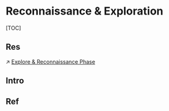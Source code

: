 # Reconnaissance & Exploration

[TOC]



## Res
↗ [Explore & Reconnaissance Phase](../../../🥇%20Best%20Practice/💉%20Pen-testing/Explore%20&%20Reconnaissance%20Phase/Explore%20&%20Reconnaissance%20Phase.md)



## Intro


## Ref

